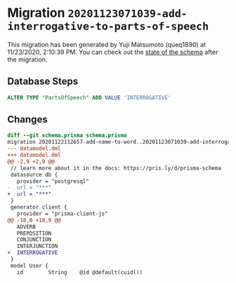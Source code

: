 # Migration `20201123071039-add-interrogative-to-parts-of-speech`

This migration has been generated by Yuji Matsumoto (queq1890) at 11/23/2020, 2:10:39 PM.
You can check out the [state of the schema](./schema.prisma) after the migration.

## Database Steps

```sql
ALTER TYPE "PartsOfSpeech" ADD VALUE 'INTERROGATIVE'
```

## Changes

```diff
diff --git schema.prisma schema.prisma
migration 20201122112657-add-name-to-word..20201123071039-add-interrogative-to-parts-of-speech
--- datamodel.dml
+++ datamodel.dml
@@ -2,9 +2,9 @@
 // learn more about it in the docs: https://pris.ly/d/prisma-schema
 datasource db {
   provider = "postgresql"
-  url = "***"
+  url = "***"
 }
 generator client {
   provider = "prisma-client-js"
@@ -18,8 +18,9 @@
   ADVERB
   PREPOSITION
   CONJUNCTION
   INTERJUNCTION
+  INTERROGATIVE
 }
 model User {
   id        String    @id @default(cuid())
```


